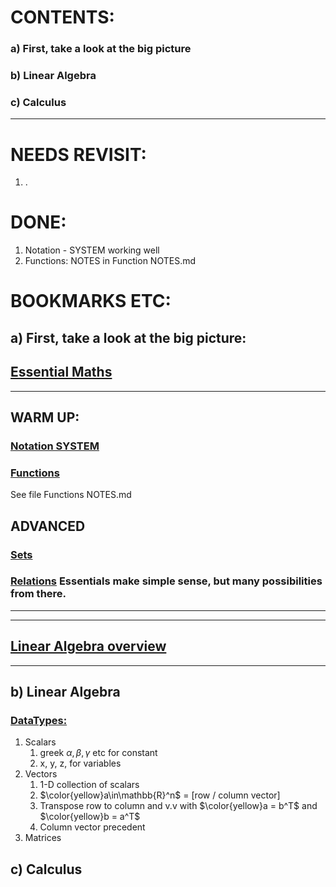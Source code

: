 # CONTENTS:
### a) First, take a look at the big picture
### b) Linear Algebra
### c) Calculus
_________________

# NEEDS REVISIT: 
1. .

# DONE:
1. Notation - SYSTEM working well
2. Functions: NOTES in Function NOTES.md



# BOOKMARKS ETC:

## a) First, take a look at the big picture:

## [Essential Maths](https://web.archive.org/web/20210413232311/https://the-learning-machine.com/article/math/overview)
_____________________
## WARM UP:

### [Notation SYSTEM](https://web.archive.org/web/20210413231704/https://the-learning-machine.com/article/math/notation)

### [Functions](https://web.archive.org/web/20210413231546/https://the-learning-machine.com/article/math/functions)
See file Functions NOTES.md

  
## ADVANCED

### [Sets](https://web.archive.org/web/20210413214217/https://the-learning-machine.com/article/math/sets)

### [Relations](https://web.archive.org/web/20210413231744/https://the-learning-machine.com/article/math/relations) Essentials make simple sense, but many possibilities from there.


_____________________
_____________________

## [Linear Algebra overview](https://web.archive.org/web/20210515074540/https://the-learning-machine.com/article/linear-algebra/overview)
_____________________

## b) Linear Algebra

### [DataTypes:](https://web.archive.org/web/20210413222941/https://the-learning-machine.com/article/linear-algebra/data-types)
1. Scalars
   1. greek $\alpha, \beta, \gamma$ etc for constant
   2. x, y, z, for variables
2. Vectors
   1. 1-D collection of scalars
   2. $\color{yellow}a\in\mathbb{R}^n$ = [row / column vector]
   3. Transpose row to column and v.v with $\color{yellow}a = b^T$ and $\color{yellow}b = a^T$
   4. Column vector precedent
3. Matrices

### []()

## c) Calculus

### []()